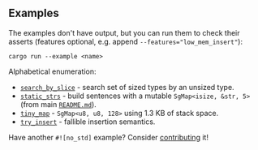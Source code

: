 ## Examples

The examples don't have output, but you can run them to check their asserts (features optional, e.g. append `--features="low_mem_insert"`):

```
cargo run --example <name>
```

Alphabetical enumeration:

* [`search_by_slice`](./search_by_slice.rs) - search set of sized types by an unsized type.
* [`static_strs`](./static_strs.rs) - build sentences with a mutable `SgMap<isize, &str, 5>` (from main [`README.md`](../README.md)).
* [`tiny_map`](./tiny_map.rs) - `SgMap<u8, u8, 128>` using 1.3 KB of stack space.
* [`try_insert`](./try_insert.rs) - fallible insertion semantics.

Have another `#![no_std]` example?
Consider [contributing](https://github.com/tnballo/scapegoat/pulls) it!
